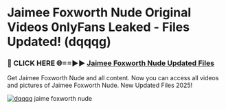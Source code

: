 # Jaimee Foxworth Nude Original Videos 0nlyFans Leaked - Files Updated! (dqqqg)

<h3>🔴 CLICK HERE 🌐==►► <a href="https://tinyurl.com/52m3yx9h" rel="nofollow">Jaimee Foxworth Nude Updated Files</a></h3>

Get Jaimee Foxworth Nude and all content. Now you can access all videos and pictures of Jaimee Foxworth Nude. New Updated Files 2025!

[![dqqqg](https://i.imgur.com/TnHtlc8.gif)](https://tinyurl.com/52m3yx9h)
jaime foxworth nude